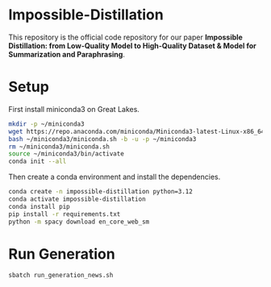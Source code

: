 # Impossible-Distillation

This repository is the official code repository for our paper **Impossible Distillation: from Low-Quality Model to High-Quality Dataset & Model for Summarization and Paraphrasing**.

# Setup

First install miniconda3 on Great Lakes.

```bash
mkdir -p ~/miniconda3
wget https://repo.anaconda.com/miniconda/Miniconda3-latest-Linux-x86_64.sh -O ~/miniconda3/miniconda.sh
bash ~/miniconda3/miniconda.sh -b -u -p ~/miniconda3
rm ~/miniconda3/miniconda.sh
source ~/miniconda3/bin/activate
conda init --all
```

Then create a conda environment and install the dependencies.

```bash
conda create -n impossible-distillation python=3.12
conda activate impossible-distillation
conda install pip
pip install -r requirements.txt
python -m spacy download en_core_web_sm
```

# Run Generation

```bash
sbatch run_generation_news.sh
```
